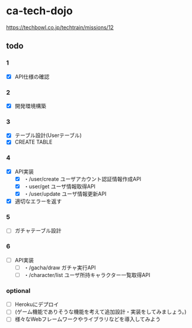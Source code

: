 # ca-tech-dojo
https://techbowl.co.jp/techtrain/missions/12

## todo
### 1
- [x] API仕様の確認

### 2
- [x] 開発環境構築

### 3
- [x] テーブル設計(Userテーブル)
- [x] CREATE TABLE

### 4
- [x] API実装
  - [x] ・/user/create ユーザアカウント認証情報作成API
  - [x] ・user/get ユーザ情報取得API
  - [x] ・/user/update ユーザ情報更新API
- [x] 適切なエラーを返す

### 5
- [ ] ガチャテーブル設計

### 6
- [ ] API実装
  - [ ] ・/gacha/draw ガチャ実行API
  - [ ] ・/character/list ユーザ所持キャラクター一覧取得API

### optional
- [ ] Herokuにデプロイ
- [ ] (ゲーム機能でありそうな機能を考えて追加設計・実装をしてみましょう。)
- [ ] 様々なWebフレームワークやライブラリなどを導入してみよう
